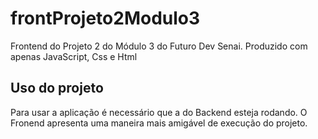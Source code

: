 # frontProjeto2Modulo3

Frontend do Projeto 2 do Módulo 3 do Futuro Dev Senai.
Produzido com apenas JavaScript, Css e Html

## Uso do projeto
Para usar a aplicação é necessário que a do Backend esteja rodando.
O Fronend apresenta uma maneira mais amigável de execução do projeto.

